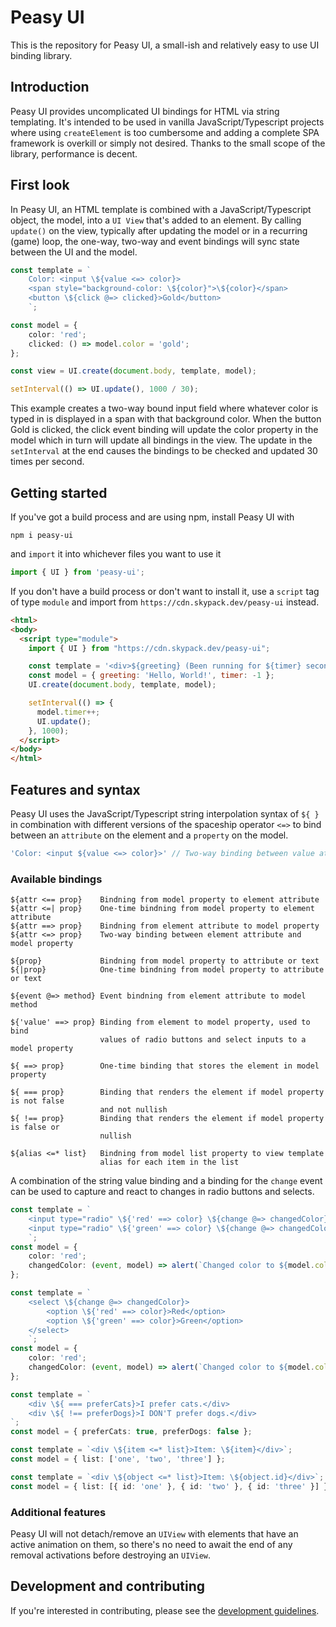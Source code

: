 # Peasy UI

This is the repository for Peasy UI, a small-ish and relatively easy to use UI binding library.

## Introduction

Peasy UI provides uncomplicated UI bindings for HTML via string templating. It's intended to be used in vanilla JavaScript/Typescript projects where using `createElement` is too cumbersome and adding a complete SPA framework is overkill or simply not desired. Thanks to the small scope of the library, performance is decent.

## First look

In Peasy UI, an HTML template is combined with a JavaScript/Typescript object, the model, into a `UI View` that's added to an element. By calling `update()` on the view, typically after updating the model or in a recurring (game) loop, the one-way, two-way and event bindings will sync state between the UI and the model.

```ts
const template = `
    Color: <input \${value <=> color}>
    <span style="background-color: \${color}">\${color}</span>
    <button \${click @=> clicked}>Gold</button>
    `;

const model = {
    color: 'red';
    clicked: () => model.color = 'gold';
};

const view = UI.create(document.body, template, model);

setInterval(() => UI.update(), 1000 / 30);
```
This example creates a two-way bound input field where whatever color is typed in is displayed in a span with that background color. When the button Gold is clicked, the click event binding will update the color property in the model which in turn will update all bindings in the view. The update in the `setInterval` at the end causes the bindings to be checked and updated 30 times per second.

## Getting started

If you've got a build process and are using npm, install Peasy UI with

    npm i peasy-ui

and `import` it into whichever files you want to use it

```ts
import { UI } from 'peasy-ui';
```

If you don't have a build process or don't want to install it, use a `script` tag of type `module` and import from `https://cdn.skypack.dev/peasy-ui` instead.

```html
<html>
<body>
  <script type="module">
    import { UI } from "https://cdn.skypack.dev/peasy-ui";

    const template = '<div>${greeting} (Been running for ${timer} seconds.)</div>';
    const model = { greeting: 'Hello, World!', timer: -1 };
    UI.create(document.body, template, model);

    setInterval(() => {
      model.timer++;
      UI.update();
    }, 1000);
  </script>
</body>
</html>
```

## Features and syntax

Peasy UI uses the JavaScript/Typescript string interpolation syntax of `${ }` in combination with different versions of the spaceship operator `<=>` to bind between an `attribute` on the element and a `property` on the model.

```ts
'Color: <input ${value <=> color}>' // Two-way binding between value attribute and color property
```
### Available bindings

    ${attr <== prop}    Bindning from model property to element attribute
    ${attr <=| prop}    One-time bindning from model property to element attribute
    ${attr ==> prop}    Bindning from element attribute to model property 
    ${attr <=> prop}    Two-way binding between element attribute and model property

    ${prop}             Bindning from model property to attribute or text
    ${|prop}            One-time bindning from model property to attribute or text

    ${event @=> method} Event bindning from element attribute to model method

    ${'value' ==> prop} Binding from element to model property, used to bind
                        values of radio buttons and select inputs to a model property

    ${ ==> prop}        One-time binding that stores the element in model property

    ${ === prop}        Binding that renders the element if model property is not false
                        and not nullish
    ${ !== prop}        Binding that renders the element if model property is false or
                        nullish

    ${alias <=* list}   Bindning from model list property to view template
                        alias for each item in the list

A combination of the string value binding and a binding for the `change` event can be used to capture and react to changes in radio buttons and selects.

```ts
const template = `
    <input type="radio" \${'red' ==> color} \${change @=> changedColor}> Red
    <input type="radio" \${'green' ==> color} \${change @=> changedColor}> Green
    `;
const model = {
    color: 'red';
    changedColor: (event, model) => alert(`Changed color to ${model.color}.`),
};
```

```ts
const template = `
    <select \${change @=> changedColor}>
        <option \${'red' ==> color}>Red</option>
        <option \${'green' ==> color}>Green</option>
    </select>
    `;
const model = {
    color: 'red';
    changedColor: (event, model) => alert(`Changed color to ${model.color}.`),
};
```

```ts
const template = `
    <div \${ === preferCats}>I prefer cats.</div>
    <div \${ !== preferDogs}>I DON'T prefer dogs.</div>
`;
const model = { preferCats: true, preferDogs: false };
```


```ts
const template = `<div \${item <=* list}>Item: \${item}</div>`;
const model = { list: ['one', 'two', 'three'] };
```

```ts
const template = `<div \${object <=* list}>Item: \${object.id}</div>`;
const model = { list: [{ id: 'one' }, { id: 'two' }, { id: 'three' }] };
```

### Additional features

Peasy UI will not detach/remove an `UIView` with elements that have an active animation on them, so there's no need to await the end of any removal activations before destroying an `UIView`.

## Development and contributing

If you're interested in contributing, please see the [development guidelines](DEVELOPMENT.md).
